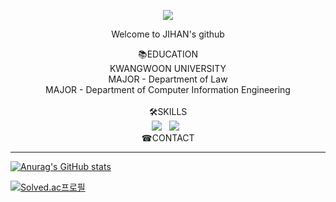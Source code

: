 <p align="center">
  <img src="https://capsule-render.vercel.app/api?type=slice&text=hi&color=1e1819&customColorList=0,0,0,0,0&animation=fadeIn&fontColor=5e474c&fontAlign=70&rotate=-2">
</p>
  <p align="center"> Welcome to JIHAN's github </p>

<p align="center">
  📚EDUCATION<br/>
  KWANGWOON UNIVERSITY<br/>
  MAJOR - Department of Law<br/>
  MAJOR - Department of Computer Information Engineering<br/>
  <br/>
  🛠SKILLS<br/>
  <img src="https://img.shields.io/badge/C++-00599C?style=flat-square&logo=c%2B%2B&logoColor=white"/> &nbsp
  <img src="https://img.shields.io/badge/Python-3776AB?style=flat-square&logo=Python&logoColor=white"/> &nbsp 
  <br/>
  ☎CONTACT<br/>
</p>


---
[![Anurag's GitHub stats](https://github-readme-stats.vercel.app/api?username=bbbjihan)](https://github.com/bbbjihan/github-readme-stats)
  
[![Solved.ac프로필](http://mazassumnida.wtf/api/v2/generate_badge?boj=bbbjihan)](https://solved.ac/bbbjihan)
